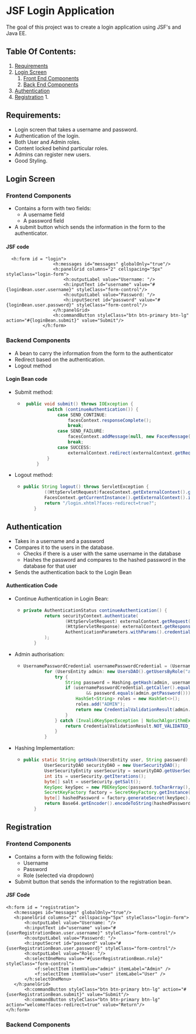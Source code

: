 # JSF Login Application
The goal of this project was to create a login application using JSF's
and Java EE.

## Table Of Contents:
1. [Requirements](#requirements)
2. [Login Screen](#login-screen)
    1. [Front End Components](#front-end-components)
    2. [Back End Components](#login-backend)
3. [Authentication](#authentication)
4. [Registration](#registration)
    1. 


## Requirements:
 - Login screen that takes a username and password.
 - Authentication of the login.
 - Both User and Admin roles.
 - Content locked behind particular roles.
 - Admins can register new users.
 - Good Styling.
 
## Login Screen
 
 ### Frontend Components <a name="login-frontend"></a>
 
  - Contains a form with two fields:
    - A username field
    - A password field
  - A submit button which sends the information in the form to the authenticator.
  
  #### JSF code
  ```xhtml
    <h:form id = "login">
                    <h:messages id="messages" globalOnly="true"/>
                    <h:panelGrid columns="2" cellspacing="5px" styleClass="login-form">
                        <h:outputLabel value="Username: "/>
                        <h:inputText id="username" value="#{loginBean.user.username}" styleClass="form-control"/>
                        <h:outputLabel value="Password: "/>
                        <h:inputSecret id="password" value="#{loginBean.user.password}" styleClass="form-control"/>
                    </h:panelGrid>
                    <h:commandButton styleClass="btn btn-primary btn-lg" action="#{loginBean.submit}" value="Submit"/>
                </h:form>  
```
### Backend Components <a name="login-backend"></a>
 - A bean to carry the information from the form to the authenticator
 - Redirect based on the authentication.
 - Logout method
 
 #### Login Bean code
  - Submit method:
    - ```java
       public void submit() throws IOException {
               switch (continueAuthentication()) {
                   case SEND_CONTINUE:
                       facesContext.responseComplete();
                       break;
                   case SEND_FAILURE:
                       facesContext.addMessage(null, new FacesMessage(FacesMessage.SEVERITY_ERROR, "login unsuccessful", null));
                       break;
                   case SUCCESS:
                       externalContext.redirect(externalContext.getRequestContextPath() + "/view/welcome.xhtml");
               }
           }
      ```
  - Logout method:
    - ```java
      public String logout() throws ServletException {
              ((HttpServletRequest)facesContext.getExternalContext().getRequest()).logout();
              FacesContext.getCurrentInstance().getExternalContext().invalidateSession();
              return "/login.xhtml?faces-redirect=true?";
          }
      ```
  ## Authentication
  - Takes in a username and a password
  - Compares it to the users in the database.
    - Checks if there is a user with the same username in the database
    - Hashes the password and compares to the hashed password in the database for that user
  - Sends the authentication back to the Login Bean
  
  #### Authentication Code
  - Continue Authentication in Login Bean:
    - ```java
      private AuthenticationStatus continueAuthentication() {
              return securityContext.authenticate(
                      (HttpServletRequest) externalContext.getRequest(),
                      (HttpServletResponse) externalContext.getResponse(),
                      AuthenticationParameters.withParams().credential(new UsernamePasswordCredential(user.getUsername(), user.getPassword()))
              );
          }
      ```
  - Admin authorisation:
    - ```java
      UsernamePasswordCredential usernamePasswordCredential = (UsernamePasswordCredential) credential;
              for (UsersEntity admin: new UsersDAO().getUsersByRole("admin")) {
                  try {
                      String password = Hashing.getHash(admin, usernamePasswordCredential.getPasswordAsString());
                      if (usernamePasswordCredential.getCaller().equals(admin.getUsername())
                              && password.equals(admin.getPassword())) {
                          HashSet<String> roles = new HashSet<>();
                          roles.add("ADMIN");
                          return new CredentialValidationResult(admin.getUsername(), roles);
                      }
                  } catch (InvalidKeySpecException | NoSuchAlgorithmException e) {
                      return CredentialValidationResult.NOT_VALIDATED_RESULT;
                  }
              }
      ```
  - Hashing Implementation:
    - ```java
      public static String getHash(UsersEntity user, String password) throws InvalidKeySpecException, NoSuchAlgorithmException {
              UserSecurityDAO securityDAO = new UserSecurityDAO();
              UserSecurityEntity userSecurity = securityDAO.getUserSecurityByID(user.getUserId());
              int its = userSecurity.getIterations();
              byte[] salt = userSecurity.getSalt();
              KeySpec keySpec = new PBEKeySpec(password.toCharArray(), salt, its, 128);
              SecretKeyFactory factory = SecretKeyFactory.getInstance("PBKDF2WithHmacSHA1");
              byte[] hashedPassword = factory.generateSecret(keySpec).getEncoded();
              return Base64.getEncoder().encodeToString(hashedPassword);
          }
      ```
## Registration
 ### Frontend Components <a name="registration-frontend"></a>
 - Contains a form with the following fields:
    - Username
    - Password
    - Role (selected via dropdown)
 - Submit button that sends the information to the registration bean.
 #### JSF Code
 ```xhtml
<h:form id = "registration">
    <h:messages id="messages" globalOnly="true"/>
    <h:panelGrid columns="2" cellspacing="5px" styleClass="login-form">
        <h:outputLabel value="Username: "/>
        <h:inputText id="username" value="#{userRegistrationBean.user.username}" styleClass="form-control"/>
        <h:outputLabel value="Password: "/>
        <h:inputSecret id="password" value="#{userRegistrationBean.user.password}" styleClass="form-control"/>
        <h:outputLabel value="Role: "/>
        <h:selectOneMenu value="#{userRegistrationBean.role}" styleClass="form-control">
            <f:selectItem itemValue="admin" itemLabel="Admin" />
            <f:selectItem itemValue="user" itemLabel="User" />
        </h:selectOneMenu>
    </h:panelGrid>
        <h:commandButton styleClass="btn btn-primary btn-lg" action="#{userRegistrationBean.submit}" value="Submit"/>
        <h:commandButton styleClass="btn btn-primary btn-lg" action="welcome?faces-redirect=true" value="Return"/>
</h:form>
 ```
 ### Backend Components <a name="registration-backend"></a>
<!--stackedit_data:
eyJoaXN0b3J5IjpbNDMwNzc5NDQ1XX0=
-->